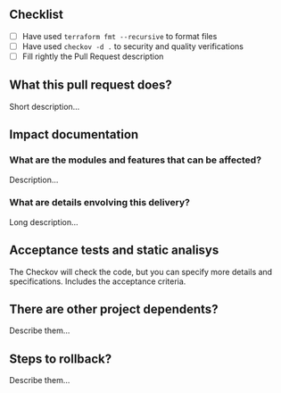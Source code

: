 ## Checklist

- [ ] Have used `terraform fmt --recursive` to format files
- [ ] Have used `checkov -d .` to security and quality verifications
- [ ] Fill rightly the Pull Request description

## What this pull request does?

Short description...

## Impact documentation

### What are the modules and features that can be affected?

Description...

### What are details envolving this delivery?

Long description...

## Acceptance tests and static analisys

The Checkov will check the code, but you can specify more details and specifications.
Includes the acceptance criteria.

## There are other project dependents?

Describe them...

## Steps to rollback?

Describe them...
